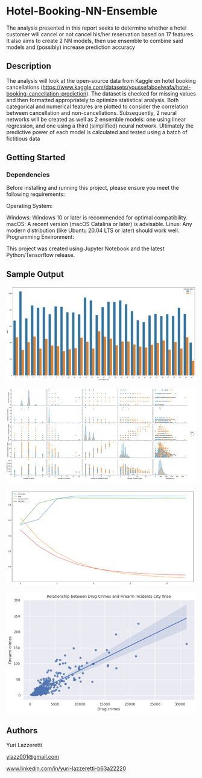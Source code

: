 # Hotel-Booking-NN-Ensemble

The analysis presented in this report seeks to determine whether a hotel customer will cancel or not cancel his/her reservation based on 17 features. It also aims to create 2 NN models, then use ensemble to combine said models and (possibly) increase prediction accuracy

## Description

The analysis will look at the open-source data from Kaggle on hotel booking cancellations (https://www.kaggle.com/datasets/youssefaboelwafa/hotel-booking-cancellation-prediction). The dataset is checked for missing values and then formatted appropriately to optimize statistical analysis. Both categorical and numerical features are plotted to consider the correlation between cancellation and non-cancellations. Subsequently, 2 neural networks will be created as well as 2 ensemble models: one using linear regression, and one using a third (simplified) neural network. Ultimately the predictive power of each model is calculated and tested using a batch of fictitious data

## Getting Started

### Dependencies

Before installing and running this project, please ensure you meet the following requirements:

Operating System:

Windows: Windows 10 or later is recommended for optimal compatibility.
macOS: A recent version (macOS Catalina or later) is advisable.
Linux: Any modern distribution (like Ubuntu 20.04 LTS or later) should work well.
Programming Environment:

This project was created using Jupyter Notebook and the latest Python/Tensorflow release.

## Sample Output
![Alt text](https://github.com/ylazz001/Hotel-Booking-NN-Ensemble/blob/main/reservation_count_vs_booking_status.PNG)

![Alt text](https://github.com/ylazz001/Hotel-Booking-NN-Ensemble/blob/main/correlation.PNG)

![Alt text](https://github.com/ylazz001/Hotel-Booking-NN-Ensemble/blob/main/loss_vs_accuracy.PNG)

![Alt text](https://github.com/ylazz001/Project3-UK-CA/blob/main/Plot4.png)

## Authors

Yuri Lazzeretti

ylazz001@gmail.com

www.linkedin.com/in/yuri-lazzeretti-b63a22220
